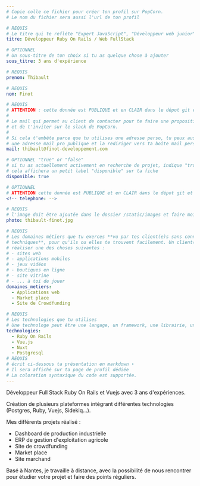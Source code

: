 ```yaml
---
# Copie colle ce fichier pour créer ton profil sur PopCorn.
# Le nom du fichier sera aussi l'url de ton profil

# REQUIS
# Le titre qui te refléte "Expert JavaScript", "Développeur web junior"
titre: Développeur Ruby On Rails / Web FullStack

# OPTIONNEL
# Un sous-titre de ton choix si tu as quelque chose à ajouter
sous_titre: 3 ans d'expérience

# REQUIS
prenom: Thibault

# REQUIS
nom: Finot

# REQUIS
# ATTENTION : cette donnée est PUBLIQUE et en CLAIR dans le dépot git et sur le site
#
# Le mail qui permet au client de contacter pour te faire une proposition de projet
# et de t'inviter sur le slack de PopCorn.
#
# Si cela t'embête parce que tu utilises une adresse perso, tu peux aussi te créer
# une adresse mail pro publique et la rediriger vers ta boîte mail perso
mail: thibault@finot-developpement.com

# OPTIONNEL "true" or "false"
# si tu as actuellement activement en recherche de projet, indique "true" ici,
# cela affichera un petit label "disponible" sur ta fiche
disponible: true

# OPTIONNEL
# ATTENTION cette donnée est PUBLIQUE et en CLAIR dans le dépot git et sur le site
<!-- telephone: -->

# REQUIS
# l'image doit être ajoutée dans le dossier /static/images et faire moins de 100ko ! Sa hauteur affichée sur le site sera de 300px, elle s'adaptera comme elle peut au responsive avec du css.
photo: thibault-finot.jpg

# REQUIS
# Les domaines métiers que tu exerces **vu par tes client(e)s sans connaissances
# techniques**, pour qu'ils ou elles te trouvent facilement. Un client(e) veut par exemple
# réaliser une des choses suivantes :
# - sites web
# - applications mobiles
# - jeux vidéos
# - boutiques en ligne
# - site vitrine
# - ... à toi de jouer
domaines_metiers:
  - Applications web
  - Market place
  - Site de Crowdfunding

# REQUIS
# Les technologies que tu utilises
# Une technologe peut être une langage, un framework, une librairie, un CMS ...
technologies:
  - Ruby On Rails
  - Vue.js
  - Nuxt
  - Postgresql
# REQUIS
# écrit ci-dessous ta présentation en markdown ⬇️
# Il sera affiché sur ta page de profil dédiée
# La coloration syntaxique du code est supportée.
---
```


Développeur Full Stack Ruby On Rails et Vuejs avec 3 ans d'expériences.

Création de plusieurs plateformes intégrant différentes technologies (Postgres, Ruby, Vuejs, Sidekiq...).

Mes différents projets réalisé :

- Dashboard de production industrielle
- ERP de gestion d'exploitation agricole
- Site de crowdfunding
- Market place
- Site marchand

Basé à Nantes, je travaille à distance, avec la possibilité de nous rencontrer pour étudier votre projet et faire des points réguliers.
